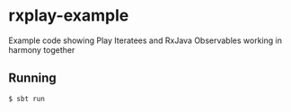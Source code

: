 rxplay-example
==============

Example code showing Play Iteratees and RxJava Observables working in harmony together

## Running

    $ sbt run